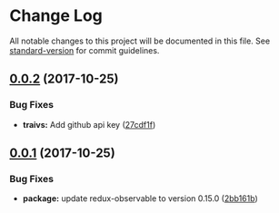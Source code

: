 # Change Log

All notable changes to this project will be documented in this file. See [standard-version](https://github.com/conventional-changelog/standard-version) for commit guidelines.

<a name="0.0.2"></a>
## [0.0.2](https://github.com/gmarcos87/lime-app/compare/v0.0.1...v0.0.2) (2017-10-25)


### Bug Fixes

* **traivs:** Add github api key ([27cdf1f](https://github.com/gmarcos87/lime-app/commit/27cdf1f))



<a name="0.0.1"></a>
## [0.0.1](https://github.com/gmarcos87/lime-app/compare/0.0.1-alpha1...0.0.1) (2017-10-25)


### Bug Fixes

* **package:** update redux-observable to version 0.15.0 ([2bb161b](https://github.com/gmarcos87/lime-app/commit/2bb161b))
